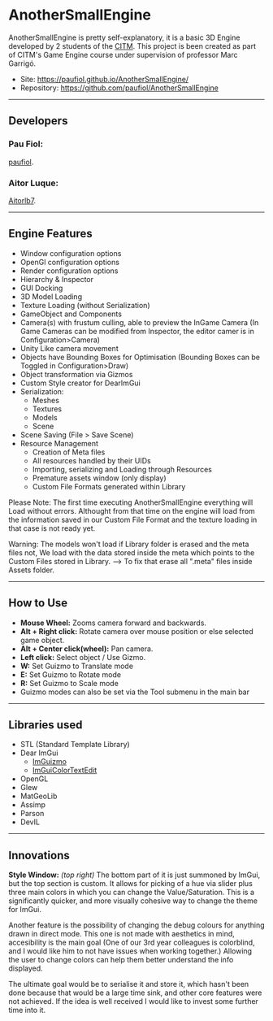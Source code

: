 # AnotherSmallEngine
AnotherSmallEngine is pretty self-explanatory, it is a basic 3D Engine developed by 2 students of the [CITM](<https://www.citm.upc.edu/>).
This project is been created as part of CITM's Game Engine course under supervision of professor Marc Garrigó.
* Site: https://paufiol.github.io/AnotherSmallEngine/
* Repository: https://github.com/paufiol/AnotherSmallEngine
****
## Developers
### Pau Fiol:
[paufiol](<https://github.com/paufiol>).
### Aitor Luque:
[Aitorlb7](<https://github.com/Aitorlb7>).
****
## Engine Features
* Window configuration options
* OpenGl configuration options
* Render configuration options
* Hierarchy & Inspector
* GUI Docking
* 3D Model Loading
* Texture Loading (without Serialization)
* GameObject and Components
* Camera(s) with frustum culling, able to preview the InGame Camera (In Game Cameras can be modified from Inspector, the editor camer is in Configuration>Camera)
* Unity Like camera movement
* Objects have Bounding Boxes for Optimisation (Bounding Boxes can be Toggled in Configuration>Draw)
* Object transformation via Gizmos
* Custom Style creator for DearImGui
* Serialization:
   * Meshes
   * Textures
   * Models
   * Scene
* Scene Saving (File > Save Scene)
* Resource Management
   * Creation of Meta files
   * All resources handled by their UIDs
   * Importing, serializing and Loading through Resources
   * Premature assets window (only display)
   * Custom File Formats generated within Library

Please Note: The first time executing AnotherSmallEngine everything will Load without errors. Althought from that time on the engine will load from the information saved in our Custom File Format and the texture loading in that case is not ready yet.

Warning: The models won't load if Library folder is erased and the meta files not, We load with the data stored inside the meta which points to the Custom Files stored in Library. --> To fix that erase all ".meta" files inside Assets folder.
 

****
## How to Use
* **Mouse Wheel:** Zooms camera forward and backwards.
* **Alt + Right click:** Rotate camera over mouse position or else selected game object.
* **Alt + Center click(wheel):** Pan camera.
* **Left click:** Select object / Use Gizmo.
* **W:** Set Guizmo to Translate mode
* **E:** Set Guizmo to Rotate mode
* **R:** Set Guizmo to Scale mode
* Guizmo modes can also be set via the Tool submenu in the main bar

****
## Libraries used
* STL (Standard Template Library)
* Dear ImGui
    * [ImGuizmo](https://github.com/CedricGuillemet/ImGuizmo)
    * [ImGuiColorTextEdit](https://github.com/BalazsJako/ImGuiColorTextEdit)
* OpenGL 
* Glew 
* MatGeoLib
* Assimp
* Parson
* DevIL
****
## Innovations
**Style Window:** *(top right)* The bottom part of it is just summoned by ImGui, but the top section is custom. It allows for picking of a hue via slider plus three main colors in which you can change the Value/Saturation. This is a significantly quicker, and more visually cohesive way to change the theme for ImGui. 

Another feature is the possibility of changing the debug colours for anything drawn in direct mode. This one is not made with aesthetics in mind, accesibility is the main goal (One of our 3rd year colleagues is colorblind, and I would like him to not have issues when working together.) Allowing the user to change colors can help them better understand the info displayed. 

The ultimate goal would be to serialise it and store it, which hasn't been done because that would be a large time sink, and other core features were not achieved.
If the idea is well received I would like to invest some further time into it.
